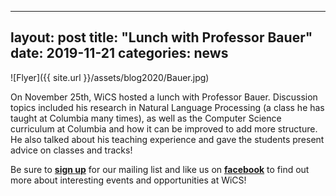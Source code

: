 
---
layout: post
title: "Lunch with Professor Bauer"
date: 2019-11-21
categories: news
---

![Flyer]({{ site.url }}/assets/blog2020/Bauer.jpg)

On November 25th, WiCS hosted a lunch with Professor Bauer. Discussion topics included his research in Natural Language Processing (a class he has taught at Columbia many times), as well as the Computer Science curriculum at Columbia and how it can be improved to add more structure. He also talked about his teaching experience and gave the students present advice on classes and tracks!

Be sure to [**sign up**][mailinglist] for our mailing list and like us on [**facebook**][facebook] to find out more about interesting events and opportunities at WiCS! 

[mailinglist]: http://columbia.us9.list-manage.com/subscribe?u=4c6a1c710f8ab9cce10272368&id=593b5faa43
[facebook]:https://www.facebook.com/CUWICS
